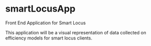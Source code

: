 # smartLocusApp
Front End Application for Smart Locus

This application will be a visual representation of data collected on efficiency models for smart locus clients.
